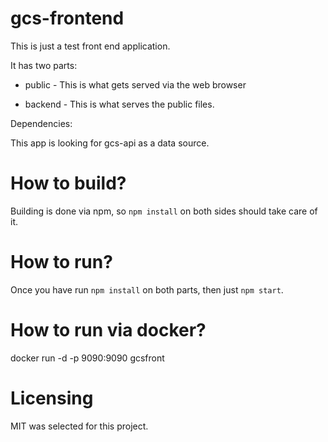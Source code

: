 # gcs-frontend
This is just a test front end application.

It has two parts:

* public - This is what gets served via the web browser

* backend - This is what serves the public files.

Dependencies:

This app is looking for gcs-api as a data source.

# How to build?

Building is done via npm, so `npm install` on both sides should take care of it.

# How to run?

Once you have run `npm install` on both parts, then just `npm start`.

# How to run via docker?

docker run -d -p 9090:9090 gcsfront

# Licensing

MIT was selected for this project.
